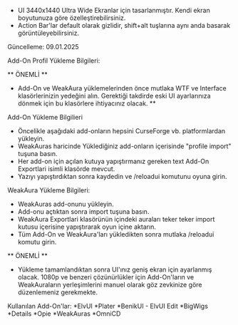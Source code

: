 * UI 3440x1440 Ultra Wide Ekranlar için tasarlanmıştır. Kendi ekran boyutunuza göre özelleştirebilirsiniz.
* Action Bar'lar default olarak gizlidir, shift+alt tuşlarına aynı anda basarak görüntüleyebilirsiniz.

Güncelleme: 09.01.2025

Add-On Profil Yükleme Bilgileri:


** ÖNEMLİ **
* Add-On ve WeakAura yüklemelerinden önce mutlaka WTF ve Interface klasörlerinizin yedeğini alın. Gerektiği takdirde eski UI ayarlarınıza dönmek için bu klasörlere ihtiyacınız olacak.
**

Add-On Yükleme Bilgilieri
* Öncelikle aşağıdaki add-onların hepsini CurseForge vb. platformlardan yükleyin.
* WeakAuras haricinde Yüklediğiniz add-onların içerisinde "profile import" tuşuna basın.
* Her add-on için açılan kutuya yapıştırmanız gereken text Add-On Exportlari isimli klasörde mevcut.
* Yazıyı yapıştırdıktan sonra kaydedin ve /reloadui komutunu oyuna girin.

WeakAura Yükleme Bilgileri:
* WeakAuras add-onunu yükleyin.
* Add-onu açtıktan sonra import tuşuna basın.
* WeakAura Exportlari klasörünün içindeki auraları teker teker import kutusu içerisine yapıştırarak oyun içine aktarın.
* Tüm Add-On ve WeakAura'ları yükledikten sonra mutlaka /reloadui komutu girin.

** ÖNEMLİ **
* Yükleme tamamlandıktan sonra UI'ınız geniş ekran için ayarlanmış olacak. 1080p ve benzeri çözünürlükler için Add-On'ların ve WeakAuraların yerleşimlerini manuel olarak göz zevkinize göre düzenlemeniz gerekmekte.

Kullanılan Add-On'lar:
*ElvUI
*Plater
*BenikUI - ElvUI Edit
*BigWigs
*Details
*Opie
*WeakAuras
*OmniCD
